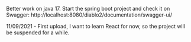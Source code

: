 Better work on java 17. Start the spring boot project and check it on Swagger: http://localhost:8080/diablo2/documentation/swagger-ui/

11/09/2021 - First upload, I want to learn React for now, so the project will be suspended for a while.
